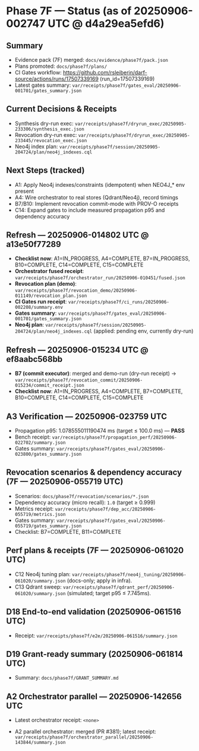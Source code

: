 # Phase 7F — Status (as of 20250906-002747 UTC @ d4a29ea5efd6)

## Summary
- Evidence pack (7F) merged: `docs/evidence/phase7f/pack.json`
- Plans promoted: `docs/phase7f/plans/`
- CI Gates workflow: https://github.com/rsleiberin/darf-source/actions/runs/17507339169 (run_id=17507339169)
- Latest gates summary: `var/receipts/phase7f/gates_eval/20250906-001701/gates_summary.json`

## Current Decisions & Receipts
- Synthesis dry-run exec: `var/receipts/phase7f/dryrun_exec/20250905-233306/synthesis_exec.json`
- Revocation dry-run exec: `var/receipts/phase7f/dryrun_exec/20250905-233445/revocation_exec.json`
- Neo4j index plan: `var/receipts/phase7f/session/20250905-204724/plan/neo4j_indexes.cql`

## Next Steps (tracked)
- A1: Apply Neo4j indexes/constraints (idempotent) when NEO4J_* env present
- A4: Wire orchestrator to real stores (Qdrant/Neo4j), record timings
- B7/B10: Implement revocation commit-mode with PROV-O receipts
- C14: Expand gates to include measured propagation p95 and dependency accuracy

## Refresh — 20250906-014802 UTC @ a13e50f77289

- **Checklist now**: A1=IN_PROGRESS, A4=COMPLETE, B7=IN_PROGRESS, B10=COMPLETE, C14=COMPLETE, C15=COMPLETE
- **Orchestrator fused receipt**: `var/receipts/phase7f/orchestrator_run/20250906-010451/fused.json`
- **Revocation plan (demo)**: `var/receipts/phase7f/revocation_demo/20250906-011149/revocation_plan.json`
- **CI Gates run receipt**: `var/receipts/phase7f/ci_runs/20250906-002208/summary.env`
- **Gates summary**: `var/receipts/phase7f/gates_eval/20250906-001701/gates_summary.json`
- **Neo4j plan**: `var/receipts/phase7f/session/20250905-204724/plan/neo4j_indexes.cql` (applied: pending env, currently dry-run)

## Refresh — 20250906-015234 UTC @ ef8aabc568bb

- **B7 (commit executor)**: merged and demo-run (dry-run receipt) → `var/receipts/phase7f/revocation_commit/20250906-015234/commit_receipt.json`
- **Checklist now**: A1=IN_PROGRESS, A4=COMPLETE, B7=COMPLETE, B10=COMPLETE, C14=COMPLETE, C15=COMPLETE

## A3 Verification — 20250906-023759 UTC

- Propagation p95: 1.078555011190474 ms (target ≤ 100.0 ms) — **PASS**
- Bench receipt: `var/receipts/phase7f/propagation_perf/20250906-022702/summary.json`
- Gates summary: `var/receipts/phase7f/gates_eval/20250906-023800/gates_summary.json`

## Revocation scenarios & dependency accuracy (7F — 20250906-055719 UTC)

- Scenarios: `docs/phase7f/revocation/scenarios/*.json`
- Dependency accuracy (micro recall): `1.0` (target ≥ 0.999)
- Metrics receipt: `var/receipts/phase7f/dep_acc/20250906-055719/metrics.json`
- Gates summary: `var/receipts/phase7f/gates_eval/20250906-055719/gates_summary.json`
- Checklist: B7=COMPLETE, B11=COMPLETE

## Perf plans & receipts (7F — 20250906-061020 UTC)

- C12 Neo4j tuning plan: `var/receipts/phase7f/neo4j_tuning/20250906-061020/summary.json` (docs-only; apply in infra).
- C13 Qdrant sweep: `var/receipts/phase7f/qdrant_perf/20250906-061020/summary.json` (simulated; target p95 ≤ 7.745ms).

## D18 End-to-end validation (20250906-061516 UTC)

- Receipt: `var/receipts/phase7f/e2e/20250906-061516/summary.json`

## D19 Grant-ready summary (20250906-061814 UTC)

- Summary: `docs/phase7f/GRANT_SUMMARY.md`

## A2 Orchestrator parallel — 20250906-142656 UTC

- Latest orchestrator receipt: `<none>`

- A2 parallel orchestrator: merged (PR #381); latest receipt: `var/receipts/phase7f/orchestrator_parallel/20250906-143844/summary.json`
